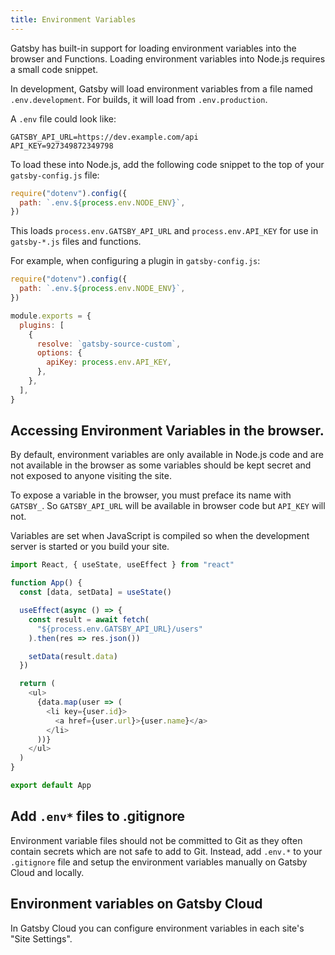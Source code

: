 ```yaml
---
title: Environment Variables
---
```


Gatsby has built-in support for loading environment variables into the browser and Functions.
Loading environment variables into Node.js requires a small code snippet.

In development, Gatsby will load environment variables from a file named `.env.development`.
For builds, it will load from `.env.production`.

A `.env` file could look like:

```text:title=.env.development
GATSBY_API_URL=https://dev.example.com/api
API_KEY=927349872349798
```

To load these into Node.js, add the following code snippet to the top of your `gatsby-config.js` file:

```javascript:title=gatsby-config.js
require("dotenv").config({
  path: `.env.${process.env.NODE_ENV}`,
})
```

This loads `process.env.GATSBY_API_URL` and `process.env.API_KEY` for use in `gatsby-*.js` files and functions.

For example, when configuring a plugin in `gatsby-config.js`:

```javascript:title=gatsby-config.js
require("dotenv").config({
  path: `.env.${process.env.NODE_ENV}`,
})

module.exports = {
  plugins: [
    {
      resolve: `gatsby-source-custom`,
      options: {
        apiKey: process.env.API_KEY,
      },
    },
  ],
}
```

## Accessing Environment Variables in the browser.

By default, environment variables are only available in Node.js code and are not available in the browser as some
variables should be kept secret and not exposed to anyone visiting the site.

To expose a variable in the browser, you must preface its name with `GATSBY_`. So `GATSBY_API_URL` will be available in
browser code but `API_KEY` will not.

Variables are set when JavaScript is compiled so when the development server is started
or you build your site.

```javascript:title=src/pages/index.js
import React, { useState, useEffect } from "react"

function App() {
  const [data, setData] = useState()

  useEffect(async () => {
    const result = await fetch(
      "${process.env.GATSBY_API_URL}/users"
    ).then(res => res.json())

    setData(result.data)
  })

  return (
    <ul>
      {data.map(user => (
        <li key={user.id}>
          <a href={user.url}>{user.name}</a>
        </li>
      ))}
    </ul>
  )
}

export default App
```

## Add `.env*` files to .gitignore

Environment variable files should not be committed to Git as they often contain secrets
which are not safe to add to Git. Instead, add `.env.*` to your `.gitignore` file and
setup the environment variables manually on Gatsby Cloud and locally.

## Environment variables on Gatsby Cloud

In Gatsby Cloud you can configure environment variables in each site's "Site Settings".
